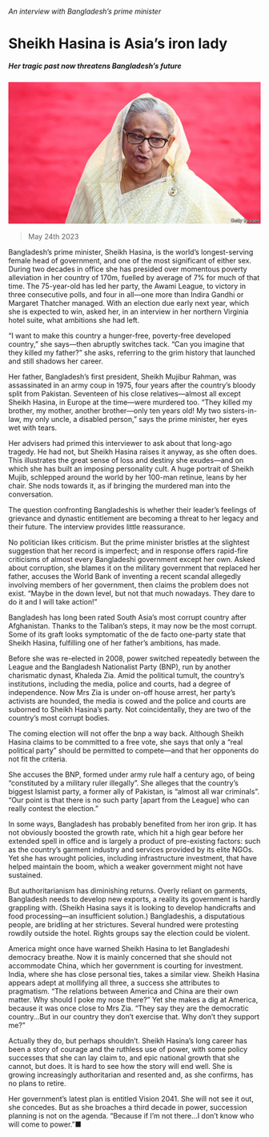 ###### An interview with Bangladesh’s prime minister

# Sheikh Hasina is Asia’s iron lady 

##### Her tragic past now threatens Bangladesh’s future 

![image](images/20230527_ASP002.jpg) 

> May 24th 2023 

Bangladesh’s prime minister, Sheikh Hasina, is the world’s longest-serving female head of government, and one of the most significant of either sex. During two decades in office she has presided over momentous poverty alleviation in her country of 170m, fuelled by average  of 7% for much of that time. The 75-year-old has led her party, the Awami League, to victory in three consecutive polls, and four in all—one more than Indira Gandhi or Margaret Thatcher managed. With an election due early next year, which she is expected to win, asked her, in an interview in her northern Virginia hotel suite, what ambitions she had left.

“I want to make this country a hunger-free, poverty-free developed country,” she says—then abruptly switches tack. “Can you imagine that they killed my father?” she asks, referring to the grim history that launched and still shadows her career. 

Her father, Bangladesh’s first president, Sheikh Mujibur Rahman, was assassinated in an army coup in 1975, four years after the country’s bloody split from Pakistan. Seventeen of his close relatives—almost all except Sheikh Hasina, in Europe at the time—were murdered too. “They killed my brother, my mother, another brother—only ten years old! My two sisters-in-law, my only uncle, a disabled person,” says the prime minister, her eyes wet with tears.

Her advisers had primed this interviewer to ask about that long-ago tragedy. He had not, but Sheikh Hasina raises it anyway, as she often does. This illustrates the great sense of loss and destiny she exudes—and on which she has built an imposing personality cult. A huge portrait of Sheikh Mujib, schlepped around the world by her 100-man retinue, leans by her chair. She nods towards it, as if bringing the murdered man into the conversation.

The question confronting Bangladeshis is whether their leader’s feelings of grievance and dynastic entitlement are becoming a threat to her legacy and their future. The interview provides little reassurance.

No politician likes criticism. But the prime minister bristles at the slightest suggestion that her record is imperfect; and in response offers rapid-fire criticisms of almost every Bangladeshi government except her own. Asked about corruption, she blames it on the military government that replaced her father, accuses the World Bank of inventing a recent scandal allegedly involving members of her government, then claims the problem does not exist. “Maybe in the down level, but not that much nowadays. They dare to do it and I will take action!”

Bangladesh has long been rated South Asia’s most corrupt country after Afghanistan. Thanks to the Taliban’s steps, it may now be the most corrupt. Some of its graft looks symptomatic of the de facto one-party state that Sheikh Hasina, fulfilling one of her father’s ambitions, has made.

Before she was re-elected in 2008, power switched repeatedly between the League and the Bangladesh Nationalist Party (BNP), run by another charismatic dynast, Khaleda Zia. Amid the political tumult, the country’s institutions, including the media, police and courts, had a degree of independence. Now Mrs Zia is under on-off house arrest, her party’s activists are hounded, the media is cowed and the police and courts are suborned to Sheikh Hasina’s party. Not coincidentally, they are two of the country’s most corrupt bodies.

The coming election will not offer the bnp a way back. Although Sheikh Hasina claims to be committed to a free vote, she says that only a “real political party” should be permitted to compete—and that her opponents do not fit the criteria.

She accuses the BNP, formed under army rule half a century ago, of being “constituted by a military ruler illegally”. She alleges that the country’s biggest Islamist party, a former ally of Pakistan, is “almost all war criminals”. “Our point is that there is no such party [apart from the League] who can really contest the election.”

In some ways, Bangladesh has probably benefited from her iron grip. It has not obviously boosted the growth rate, which hit a high gear before her extended spell in office and is largely a product of pre-existing factors: such as the country’s garment industry and services provided by its elite NGOs. Yet she has wrought policies, including infrastructure investment, that have helped maintain the boom, which a weaker government might not have sustained. 

But authoritarianism has diminishing returns. Overly reliant on garments, Bangladesh needs to develop new exports, a reality its government is hardly grappling with. (Sheikh Hasina says it is looking to develop handicrafts and food processing—an insufficient solution.) Bangladeshis, a disputatious people, are bridling at her strictures. Several hundred were protesting rowdily outside the hotel. Rights groups say the election could be violent.

America might once have warned Sheikh Hasina to let Bangladeshi democracy breathe. Now it is mainly concerned that she should not accommodate China, which her government is courting for investment. India, where she has close personal ties, takes a similar view. Sheikh Hasina appears adept at mollifying all three, a success she attributes to pragmatism. “The relations between America and China are their own matter. Why should I poke my nose there?” Yet she makes a dig at America, because it was once close to Mrs Zia. “They say they are the democratic country…But in our country they don’t exercise that. Why don’t they support me?” 

Actually they do, but perhaps shouldn’t. Sheikh Hasina’s long career has been a story of courage and the ruthless use of power, with some policy successes that she can lay claim to, and epic national growth that she cannot, but does. It is hard to see how the story will end well. She is growing increasingly authoritarian and resented and, as she confirms, has no plans to retire.

Her government’s latest plan is entitled Vision 2041. She will not see it out, she concedes. But as she broaches a third decade in power, succession planning is not on the agenda. “Because if I’m not there…I don’t know who will come to power.”■

